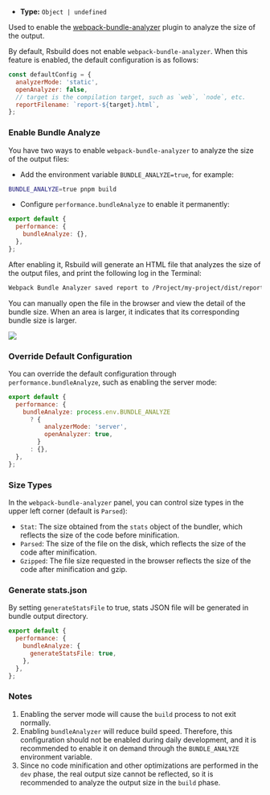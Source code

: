 - **Type:** `Object | undefined`

Used to enable the [webpack-bundle-analyzer](https://github.com/webpack-contrib/webpack-bundle-analyzer) plugin to analyze the size of the output.

By default, Rsbuild does not enable `webpack-bundle-analyzer`. When this feature is enabled, the default configuration is as follows:

```js
const defaultConfig = {
  analyzerMode: 'static',
  openAnalyzer: false,
  // target is the compilation target, such as `web`, `node`, etc.
  reportFilename: `report-${target}.html`,
};
```

### Enable Bundle Analyze

You have two ways to enable `webpack-bundle-analyzer` to analyze the size of the output files:

- Add the environment variable `BUNDLE_ANALYZE=true`, for example:

```bash
BUNDLE_ANALYZE=true pnpm build
```

- Configure `performance.bundleAnalyze` to enable it permanently:

```js
export default {
  performance: {
    bundleAnalyze: {},
  },
};
```

After enabling it, Rsbuild will generate an HTML file that analyzes the size of the output files, and print the following log in the Terminal:

```bash
Webpack Bundle Analyzer saved report to /Project/my-project/dist/report-web.html
```

You can manually open the file in the browser and view the detail of the bundle size. When an area is larger, it indicates that its corresponding bundle size is larger.

![](https://lf3-static.bytednsdoc.com/obj/eden-cn/aphqeh7uhohpquloj/modern-js/mwa-build-analyze-8784f762c1ab0cb20935829d5f912c4c.png)

### Override Default Configuration

You can override the default configuration through `performance.bundleAnalyze`, such as enabling the server mode:

```js
export default {
  performance: {
    bundleAnalyze: process.env.BUNDLE_ANALYZE
      ? {
          analyzerMode: 'server',
          openAnalyzer: true,
        }
      : {},
  },
};
```

### Size Types

In the `webpack-bundle-analyzer` panel, you can control size types in the upper left corner (default is `Parsed`):

- `Stat`: The size obtained from the `stats` object of the bundler, which reflects the size of the code before minification.
- `Parsed`: The size of the file on the disk, which reflects the size of the code after minification.
- `Gzipped`: The file size requested in the browser reflects the size of the code after minification and gzip.

### Generate stats.json

By setting `generateStatsFile` to true, stats JSON file will be generated in bundle output directory.

```js
export default {
  performance: {
    bundleAnalyze: {
      generateStatsFile: true,
    },
  },
};
```

### Notes

1. Enabling the server mode will cause the `build` process to not exit normally.
2. Enabling `bundleAnalyzer` will reduce build speed. Therefore, this configuration should not be enabled during daily development, and it is recommended to enable it on demand through the `BUNDLE_ANALYZE` environment variable.
3. Since no code minification and other optimizations are performed in the `dev` phase, the real output size cannot be reflected, so it is recommended to analyze the output size in the `build` phase.
